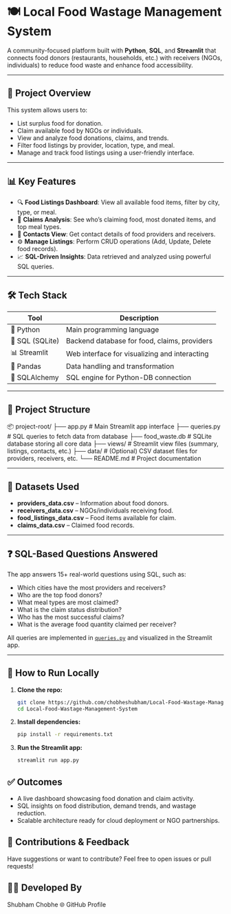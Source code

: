# 🍽️ Local Food Wastage Management System

A community-focused platform built with **Python**, **SQL**, and **Streamlit** that connects food donors (restaurants, households, etc.) with receivers (NGOs, individuals) to reduce food waste and enhance food accessibility.

---

## 🧠 Project Overview

This system allows users to:
- List surplus food for donation.
- Claim available food by NGOs or individuals.
- View and analyze food donations, claims, and trends.
- Filter food listings by provider, location, type, and meal.
- Manage and track food listings using a user-friendly interface.

---

## 📊 Key Features

- 🔍 **Food Listings Dashboard**: View all available food items, filter by city, type, or meal.
- 🧾 **Claims Analysis**: See who’s claiming food, most donated items, and top meal types.
- 📇 **Contacts View**: Get contact details of food providers and receivers.
- ⚙️ **Manage Listings**: Perform CRUD operations (Add, Update, Delete food records).
- 📈 **SQL-Driven Insights**: Data retrieved and analyzed using powerful SQL queries.

---

## 🛠️ Tech Stack

| Tool | Description |
|------|-------------|
| 🐍 Python | Main programming language |
| 🧮 SQL (SQLite) | Backend database for food, claims, providers |
| 📊 Streamlit | Web interface for visualizing and interacting |
| 🧠 Pandas | Data handling and transformation |
| 🧵 SQLAlchemy | SQL engine for Python-DB connection |

---

## 📁 Project Structure

📦 project-root/
├── app.py             # Main Streamlit app interface
├── queries.py         # SQL queries to fetch data from database
├── food_waste.db      # SQLite database storing all core data
├── views/             # Streamlit view files (summary, listings, contacts, etc.)
├── data/              # (Optional) CSV dataset files for providers, receivers, etc.
└── README.md          # Project documentation



---

## 📂 Datasets Used

- **providers_data.csv** – Information about food donors.
- **receivers_data.csv** – NGOs/individuals receiving food.
- **food_listings_data.csv** – Food items available for claim.
- **claims_data.csv** – Claimed food records.

---

## ❓ SQL-Based Questions Answered

The app answers 15+ real-world questions using SQL, such as:
- Which cities have the most providers and receivers?
- Who are the top food donors?
- What meal types are most claimed?
- What is the claim status distribution?
- Who has the most successful claims?
- What is the average food quantity claimed per receiver?

All queries are implemented in [`queries.py`](queries.py) and visualized in the Streamlit app.

---

## 🚀 How to Run Locally

1. **Clone the repo:**
   ```bash
   git clone https://github.com/chobheshubham/Local-Food-Wastage-Management-System.git
   cd Local-Food-Wastage-Management-System

2. **Install dependencies:**
   ```bash
   pip install -r requirements.txt
   
3. **Run the Streamlit app:**
   ```bash
   streamlit run app.py

## ✅ Outcomes
- A live dashboard showcasing food donation and claim activity.
- SQL insights on food distribution, demand trends, and wastage reduction.
- Scalable architecture ready for cloud deployment or NGO partnerships.

## 🙌 Contributions & Feedback
Have suggestions or want to contribute? Feel free to open issues or pull requests!

## 👨‍💻 Developed By
Shubham Chobhe
🌐 GitHub Profile
